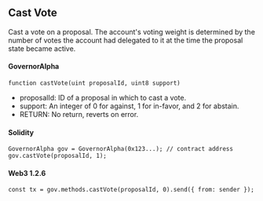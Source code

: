 Cast Vote
---------

Cast a vote on a proposal. The account's voting weight is determined by the number of votes the account had delegated to it at the time the proposal state became active.

#### GovernorAlpha

```
function castVote(uint proposalId, uint8 support)
```

-   proposalId: ID of a proposal in which to cast a vote.
-   support: An integer of 0 for against, 1 for in-favor, and 2 for abstain.
-   RETURN: No return, reverts on error.

#### Solidity

```
GovernorAlpha gov = GovernorAlpha(0x123...); // contract address
gov.castVote(proposalId, 1);
```

#### Web3 1.2.6

```
const tx = gov.methods.castVote(proposalId, 0).send({ from: sender });
```